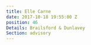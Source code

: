 ```yaml
---
title: Elle Carne
date: 2017-10-18 19:55:00 Z
position: 46
Details: Brailsford & Dunlavey
Section: advisory
---
```


